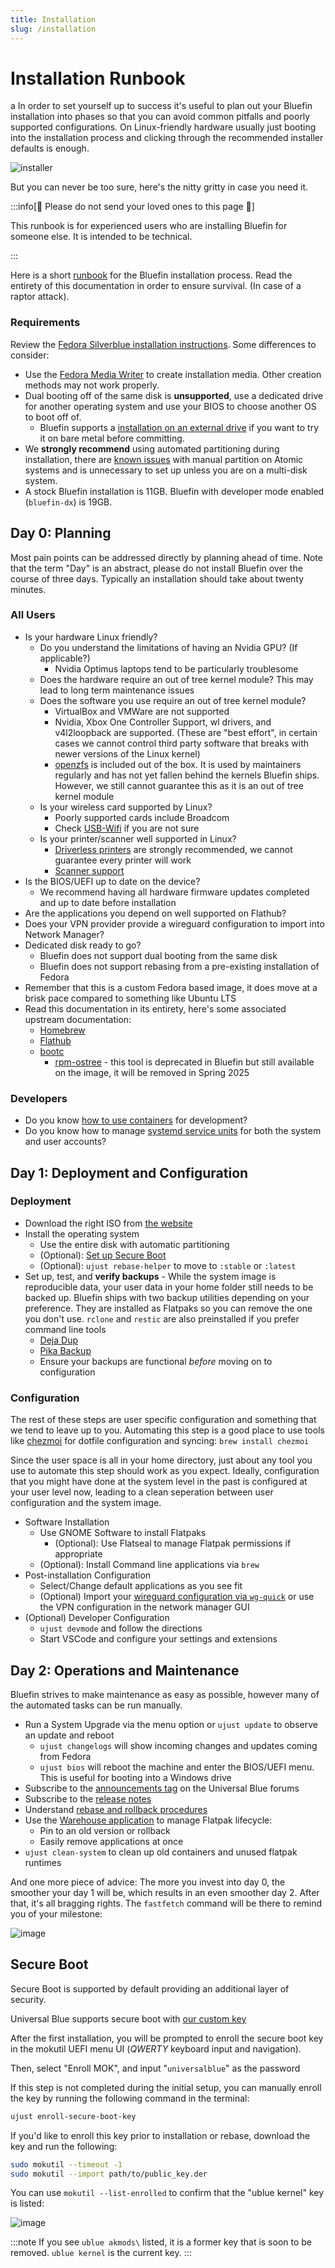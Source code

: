 ```yaml
---
title: Installation
slug: /installation
---
```

# Installation Runbook
a
In order to set yourself up to success it's useful to plan out your Bluefin installation into phases so that you can avoid common pitfalls and poorly supported configurations. On Linux-friendly hardware usually just booting into the installation process and clicking through the recommended installer defaults is enough.

![installer](https://github.com/user-attachments/assets/74871635-bd23-456e-b874-ecaed59765d3)

But you can never be too sure, here's the nitty gritty in case you need it.

:::info[💙 Please do not send your loved ones to this page 💙]

This runbook is for experienced users who are installing Bluefin for someone else. It is intended to be technical.  

:::

Here is a short [runbook](https://www.pagerduty.com/resources/learn/what-is-a-runbook/) for the Bluefin installation process. Read the entirety of this documentation in order to ensure survival. (In case of a raptor attack).

### Requirements

Review the [Fedora Silverblue installation instructions](https://docs.fedoraproject.org/en-US/fedora-silverblue/installation/). Some differences to consider:

- Use the [Fedora Media Writer](https://flathub.org/apps/org.fedoraproject.MediaWriter) to create installation media. Other creation methods may not work properly.
- Dual booting off of the same disk is **unsupported**, use a dedicated drive for another operating system and use your BIOS to choose another OS to boot off of.
  - Bluefin supports a [installation on an external drive](/tips/#bluefin-to-go-using-an-external-drive) if you want to try it on bare metal before committing.
- We **strongly recommend** using automated partitioning during installation, there are [known issues](https://docs.fedoraproject.org/en-US/fedora-silverblue/installation/) with manual partition on Atomic systems and is unnecessary to set up unless you are on a multi-disk system.
- A stock Bluefin installation is 11GB. Bluefin with developer mode enabled (`bluefin-dx`) is 19GB.

## Day 0: Planning

Most pain points can be addressed directly by planning ahead of time. Note that the term "Day" is an abstract, please do not install Bluefin over the course of three days. Typically an installation should take about twenty minutes.

### All Users

- Is your hardware Linux friendly?
  - Do you understand the limitations of having an Nvidia GPU? (If applicable?)
    - Nvidia Optimus laptops tend to be particularly troublesome 
  - Does the hardware require an out of tree kernel module? This may lead to long term maintenance issues
  - Does the software you use require an out of tree kernel module?
    - VirtualBox and VMWare are not supported
    - Nvidia, Xbox One Controller Support, wl drivers, and v4l2loopback are supported. (These are "best effort", in certain cases we cannot control third party software that breaks with newer versions of the Linux kernel)
    - [openzfs](https://github.com/openzfs/zfs) is included out of the box. It is used by maintainers regularly and has not yet fallen behind the kernels Bluefin ships. However, we still cannot guarantee this as it is an out of tree kernel module
  - Is your wireless card supported by Linux?
    - Poorly supported cards include Broadcom
    - Check [USB-Wifi](https://github.com/morrownr/USB-WiFi) if you are not sure
  - Is your printer/scanner well supported in Linux?
    - [Driverless printers](https://openprinting.github.io/printers/) are strongly recommended, we cannot guarantee every printer will work
    - [Scanner support](http://www.sane-project.org/sane-mfgs.html)
- Is the BIOS/UEFI up to date on the device?
    - We recommend having all hardware firmware updates completed and up to date before installation
- Are the applications you depend on well supported on Flathub?
- Does your VPN provider provide a wireguard configuration to import into Network Manager?
- Dedicated disk ready to go?
  - Bluefin does not support dual booting from the same disk
  - Bluefin does not support rebasing from a pre-existing installation of Fedora
- Remember that this is a custom Fedora based image, it does move at a brisk pace compared to something like Ubuntu LTS
- Read this documentation in its entirety, here's some associated upstream documentation:
  - [Homebrew](https://docs.brew.sh/)
  - [Flathub](https://docs.flathub.org/)
  - [bootc](https://bootc-dev.github.io/bootc/)
    - [rpm-ostree](https://coreos.github.io/rpm-ostree/) - this tool is deprecated in Bluefin but still available on the image, it will be removed in Spring 2025

### Developers

- Do you know [how to use containers](https://docker-curriculum.com/#introduction) for development?
- Do you know how to manage [systemd service units](https://systemd.io/) for both the system and user accounts?

## Day 1: Deployment and Configuration

### Deployment

- Download the right ISO from [the website](https://projectbluefin.io/#scene-picker)
- Install the operating system
  - Use the entire disk with automatic partitioning
  - (Optional): [Set up Secure Boot](/introduction.md#secure-boot)
  - (Optional): `ujust rebase-helper` to move to `:stable` or `:latest`
- Set up, test, and **verify backups** - While the system image is reproducible data, your user data in your home folder still needs to be backed up. Bluefin ships with two backup utilities depending on your preference. They are installed as Flatpaks so you can remove the one you don't use. `rclone` and `restic` are also preinstalled if you prefer command line tools
  - [Deja Dup](https://apps.gnome.org/DejaDup/)
  - [Pika Backup](https://apps.gnome.org/PikaBackup/)
  - Ensure your backups are functional _before_ moving on to configuration

### Configuration

The rest of these steps are user specific configuration and something that we tend to leave up to you. Automating this step is a good place to use tools like [chezmoi](https://www.chezmoi.io/) for dotfile configuration and syncing: `brew install chezmoi`

Since the user space is all in your home directory, just about any tool you use to automate this step should work as you expect. Ideally, configuration that you might have done at the system level in the past is configured at your user level now, leading to a clean seperation between user configuration and the system image.

- Software Installation
  - Use GNOME Software to install Flatpaks
    - (Optional): Use Flatseal to manage Flatpak permissions if appropriate
  - (Optional): Install Command line applications via `brew`
- Post-installation Configuration
  - Select/Change default applications as you see fit
  - (Optional) Import your [wireguard configuration via `wg-quick`](https://blogs.gnome.org/thaller/2019/03/15/wireguard-in-networkmanager/) or use the VPN configuration in the network manager GUI
- (Optional) Developer Configuration
  - `ujust devmode` and follow the directions
  - Start VSCode and configure your settings and extensions

## Day 2: Operations and Maintenance

Bluefin strives to make maintenance as easy as possible, however many of the automated tasks can be run manually.

- Run a System Upgrade via the menu option or `ujust update` to observe an update and reboot
  - `ujust changelogs` will show incoming changes and updates coming from Fedora
  - `ujust bios` will reboot the machine and enter the BIOS/UEFI menu. This is useful for booting into a Windows drive
- Subscribe to the [announcements tag](https://universal-blue.discourse.group/tag/announcements) on the Universal Blue forums
- Subscribe to the [release notes](https://github.com/ublue-os/bluefin/releases)
- Understand [rebase and rollback procedures](/administration.md#switching-between-streams)
- Use the [Warehouse application](https://github.com/flattool/warehouse) to manage Flatpak lifecycle:
  - Pin to an old version or rollback
  - Easily remove applications at once
- `ujust clean-system` to clean up old containers and unused flatpak runtimes

And one more piece of advice: The more you invest into day 0, the smoother your day 1 will be, which results in an even smoother day 2. After that, it's all bragging rights. The `fastfetch` command will be there to remind you of your milestone:

![image](https://github.com/user-attachments/assets/e1b77128-6aaf-4a95-a9fc-cb1409a176fc)

## Secure Boot

Secure Boot is supported by default providing an additional layer of security.

Universal Blue supports secure boot with [our custom key](https://github.com/ublue-os/akmods/raw/main/certs/public_key.der)

After the first installation, you will be prompted to enroll the secure boot key in the mokutil UEFI menu UI (_QWERTY_ keyboard input and navigation).

Then, select "Enroll MOK", and input "`universalblue`" as the password

If this step is not completed during the initial setup, you can manually enroll the key by running the following command in the terminal:

```sh
ujust enroll-secure-boot-key
```

If you'd like to enroll this key prior to installation or rebase, download the key and run the following:

```sh
sudo mokutil --timeout -1
sudo mokutil --import path/to/public_key.der
```

You can use `mokutil --list-enrolled` to confirm that the "ublue kernel" key is listed:

![image](https://github.com/user-attachments/assets/259a9bb2-2198-4744-924d-df457e26c7f4)

:::note
If you see `ublue akmods\` listed, it is a former key that is soon to be removed. `ublue kernel` is the current key.
:::
